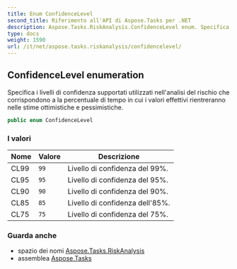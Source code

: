 ```yaml
---
title: Enum ConfidenceLevel
second_title: Riferimento all'API di Aspose.Tasks per .NET
description: Aspose.Tasks.RiskAnalysis.ConfidenceLevel enum. Specifica i livelli di confidenza supportati utilizzati nellanalisi del rischio che corrispondono a la percentuale di tempo in cui i valori effettivi rientreranno nelle stime ottimistiche e pessimistiche.
type: docs
weight: 1590
url: /it/net/aspose.tasks.riskanalysis/confidencelevel/
---
```

## ConfidenceLevel enumeration

Specifica i livelli di confidenza supportati utilizzati nell'analisi del rischio che corrispondono a la percentuale di tempo in cui i valori effettivi rientreranno nelle stime ottimistiche e pessimistiche.

```csharp
public enum ConfidenceLevel
```

### I valori

| Nome | Valore | Descrizione |
| --- | --- | --- |
| CL99 | `99` | Livello di confidenza del 99%. |
| CL95 | `95` | Livello di confidenza del 95%. |
| CL90 | `90` | Livello di confidenza del 90%. |
| CL85 | `85` | Livello di confidenza dell'85%. |
| CL75 | `75` | Livello di confidenza del 75%. |

### Guarda anche

* spazio dei nomi [Aspose.Tasks.RiskAnalysis](../../aspose.tasks.riskanalysis/)
* assemblea [Aspose.Tasks](../../)


